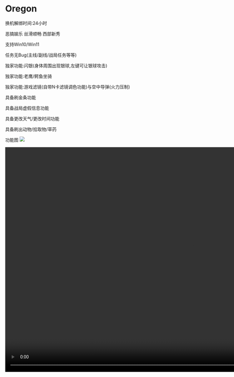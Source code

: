 # Oregon

换机解绑时间:24小时

恶搞娱乐 丝滑顺畅 西部新秀

支持Win10/Win11

任务无Bug(主线/副线/战局任务等等)

独家功能:闪银(身体周围出现银球,左键可让银球攻击)

独家功能:老鹰/鳄鱼坐骑

独家功能:游戏滤镜(自带N卡滤镜调色功能)与空中导弹(火力压制)

具备刷金条功能

具备战局虚假信息功能

具备更改天气/更改时间功能

具备刷出动物/拾取物/草药

功能图
![](../../image/oregon/oregon.jpg)

<video src="/image/oregon/oregon.mp4" width="1200px" height="720px" controls="controls"></video>